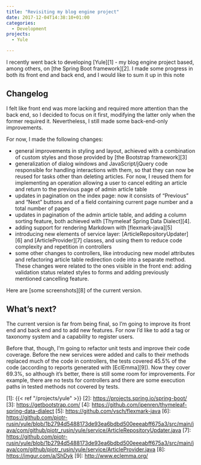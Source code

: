 ```yaml
---
title: "Revisiting my blog engine project"
date: 2017-12-04T14:38:10+01:00
categories:
  - Development
projects:
  - Yule

---
```

I recently went back to developing [Yule][1] - my blog engine project based, among others, on [the Spring Boot framework][2]. I made some progress in both its front end and back end, and I would like to sum it up in this note

<!--more-->

## Changelog
I felt like front end was more lacking and required more attention than the back end, so I decided to focus on it first, modifying the latter only when the former required it. Nevertheless, I still made some back-end-only improvements.

For now, I made the following changes:

* general improvements in styling and layout, achieved with a combination of custom styles and those provided by [the Bootstrap framework][3]
* generalization of dialog windows and JavaScript/jQuery code responsible for handling interactions with them, so that they can now be reused for tasks other than deleting articles. For now, I reused them for implementing an operation allowing a user to cancel editing an article and return to the previous page of admin article table
* updates in pagination on the index page: now it consists of “Previous” and “Next” buttons and of a field containing current page number and a total number of pages
* updates in pagination of the admin article table, and adding a column sorting feature, both achieved with [Thymeleaf Spring Data Dialect][4].
* adding support for rendering Markdown with [flexmark-java][5]
* introducing new elements of service layer: [ArticleRepositoryUpdater][6] and [ArticleProvider][7] classes, and using them to reduce code complexity and repetition in controllers
* some other changes to controllers, like introducing new model attributes and refactoring article table redirection code into a separate method. These changes were related to the ones visible in the front end: adding validation status related styles to forms and adding previously mentioned cancelling feature.

Here are [some screenshots][8] of the current version.

## What’s next?
The current version is far from being final, so I’m going to improve its front end and back end and to add new features. For now I’d like to add a tag or taxonomy system and a capability to register users.

Before that, though, I’m going to refactor unit tests and improve their code coverage. Before the new services were added and calls to their methods replaced much of the code in controllers, the tests covered 45.5% of the code (according to reports generated with [EclEmma][9]). Now they cover 69.3%, so although it’s better, there is still some room for improvements. For example, there are no tests for controllers and there are some execution paths in tested methods not covered by tests.

[1]: {{< ref "/projects/yule" >}}
[2]: https://projects.spring.io/spring-boot/
[3]: https://getbootstrap.com/
[4]: https://github.com/jpenren/thymeleaf-spring-data-dialect
[5]: https://github.com/vsch/flexmark-java
[6]: https://github.com/piotr-rusin/yule/blob/1b2794d5488173de93ea6bdbd500eeeabff675a3/src/main/java/com/github/piotr_rusin/yule/service/ArticleRepositoryUpdater.java
[7]: https://github.com/piotr-rusin/yule/blob/1b2794d5488173de93ea6bdbd500eeeabff675a3/src/main/java/com/github/piotr_rusin/yule/service/ArticleProvider.java
[8]: https://imgur.com/a/ShDyk
[9]: http://www.eclemma.org/

